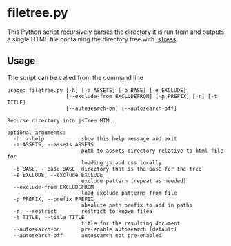 # filetree.py

This Python script recursively parses the directory it is run from and outputs a single HTML file containing the directory tree with [jsTress](https://www.jstree.com/).

## Usage

The script can be called from the command line

```
usage: filetree.py [-h] [-a ASSETS] [-b BASE] [-e EXCLUDE]
                   [--exclude-from EXCLUDEFROM] [-p PREFIX] [-r] [-t TITLE]
                   [--autosearch-on] [--autosearch-off]

Recurse directory into jsTree HTML.

optional arguments:
  -h, --help            show this help message and exit
  -a ASSETS, --assets ASSETS
                        path to assets directory relative to html file for
                        loading js and css locally
  -b BASE, --base BASE  directory that is the base for the tree
  -e EXCLUDE, --exclude EXCLUDE
                        exclude pattern (repeat as needed)
  --exclude-from EXCLUDEFROM
                        load exclude patterns from file
  -p PREFIX, --prefix PREFIX
                        absolute path prefix to add in paths
  -r, --restrict        restrict to known files
  -t TITLE, --title TITLE
                        title for the resulting document
  --autosearch-on       pre-enable autosearch (default)
  --autosearch-off      autosearch not pre-enabled
```


